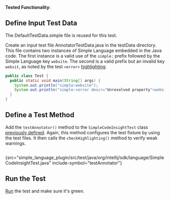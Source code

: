 [//]: # (title: 4. Annotator Test)

<!-- Copyright 2000-2022 JetBrains s.r.o. and other contributors. Use of this source code is governed by the Apache 2.0 license that can be found in the LICENSE file. -->

<tldr>

**Tested Functionality**: [](annotator.md)

</tldr>

<include from="tests_prerequisites.md" element-id="custom_language_testing_tutorial_header"></include>

## Define Input Test Data
The <path>DefaultTestData.simple</path> file is reused for this test.

Create an input test file <path>AnnotatorTestData.java</path> in the <path>testData</path> directory.
This file contains two instances of Simple Language embedded in the Java code.
The first instance is a valid use of the `simple:` prefix followed by the Simple Language key `website`.
The second is a valid prefix but an invalid key `websit`, as noted by the test `<error>` [highlighting](testing_highlighting.md).

```java
public class Test {
  public static void main(String[] args) {
    System.out.println("simple:website");
    System.out.println("simple:<error descr="Unresolved property">websit</error>");
  }
}
```

## Define a Test Method
Add the `testAnnotator()` method to the `SimpleCodeInsightTest` class [previously defined](completion_test.md#define-a-test).
Again, this method configures the test fixture by using the test files.
It then calls the `checkHighlighting()` method to verify weak warnings.

```java
```
{src="simple_language_plugin/src/test/java/org/intellij/sdk/language/SimpleCodeInsightTest.java" include-symbol="testAnnotator"}

## Run the Test
[Run](parsing_test.md#run-the-test) the test and make sure it's green.
